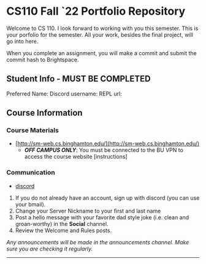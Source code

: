 # CS110 Fall `22 Portfolio Repository

Welcome to CS 110. I look forward to working with you this semester. This is your porfolio for the semester. All your work, besides the final project, will go into here.

When you complete an assignment, you will make a commit and submit the commit hash to Brightspace.

## Student Info - MUST BE COMPLETED

Preferred Name:
Discord username:
REPL url:

## Course Information

### Course Materials

* [http://sm-web.cs.binghamton.edu/](http://sm-web.cs.binghamton.edu/)
  * ***OFF CAMPUS ONLY***: You must be connected to the BU VPN to access the course website [instructions]

### Communication

* [discord](#)

1. If you do not already have an account, sign up with discord (you can use your bmail).
2. Change your Server Nickname to your first and last name
3. Post a hello message with your favorite dad style joke (i.e. clean and groan-worthy) in the **Social** channel.
4. Review the Welcome and Rules posts.

*Any announcements will be made in the announcements channel. Make sure you are checking it regularly.*

***



